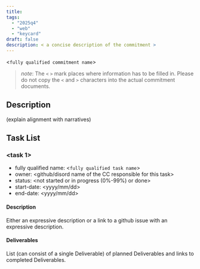 ```yaml
---
title:
tags:
  - "2025q4"
  - "web"
  - "keycard"
draft: false
description: < a concise description of the commitment >
---
```


<`fully qualified commitment name`>

> *note*: The `<` `>` mark places where information has to be filled in. Please do not copy the `<` and `>` characters into the actual commitment documents.

## Description

(explain alignment with narratives)

## Task List

### <task 1>

* fully qualified name: <`fully qualified task name`>
* owner: <github/disord name of the CC responsible for this task>
* status: <not started or in progress (0%-99%) or done>
* start-date: <yyyy/mm/dd>
* end-date: <yyyy/mm/dd>

#### Description

Either an expressive description or a link to a github issue with an expressive description.

#### Deliverables

List (can consist of a single Deliverable) of planned Deliverables and links to completed Deliverables.


